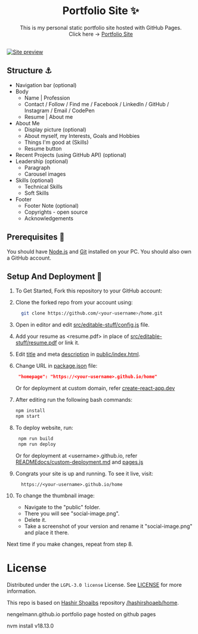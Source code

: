 <br />
<p align="center">
  <h1 align="center">Portfolio Site ✨</h1>

  <p align="center">
    This is my personal static portfolio site hosted with GitHub Pages.
    <br /> 
    Click here -> <a href="https://nengelmann.github.io/home">Portfolio Site </a>
    <br />
    <br />
  </p>
</p>

[![Site preview](/public/social-image.png)](https://nengelmann.github.io/home)

## Structure ⚓

- Navigation bar (optional)
- Body
  - Name | Profession
  - Contact / Follow / Find me / Facebook / LinkedIn / GitHub / Instagram / Email / CodePen
  - Resume | About me
- About Me
  - Display picture (optional)
  - About myself, my Interests, Goals and Hobbies
  - Things I'm good at (Skills)
  - Resume button
- Recent Projects (using GitHub API) (optional)
- Leadership (optional)
  - Paragraph
  - Carousel images
- Skills (optional)
  - Technical Skills
  - Soft Skills
- Footer
  - Footer Note (optional)
  - Copyrights - open source
  - Acknowledgements

## Prerequisites 🍪

You should have [Node.js](https://nodejs.org/en/) and [Git](https://git-scm.com/) installed on your PC. You should also own a GitHub account.

## Setup And Deployment 🔧

1. To Get Started, Fork this repository to your GitHub account:
2. Clone the forked repo from your account using:

   ```bash
     git clone https://github.com/<your-username>/home.git
   ```

3. Open in editor and edit [src/editable-stuff/config.js](./src/editable-stuff/config.js) file.

4. Add your resume as <resume.pdf> in place of [src/editable-stuff/resume.pdf](./src/editable-stuff/) or link it.

5. Edit [title](./public/index.html#L34) and meta [description](./public/index.html#L13) in [public/index.html](./public/index.html).
6. Change URL in [package.json](./package.json) file:

   ```json
    "homepage": "https://<your-username>.github.io/home"
   ```

   Or for deployment at custom domain, refer [create-react-app.dev](https://create-react-app.dev/docs/deployment/#step-1-add-homepage-to-packagejson)

7. After editing run the following bash commands:

   ```bash
   npm install
   npm start
   ```

8. To deploy website, run:

   ```bash
    npm run build
    npm run deploy
   ```

   Or for deployment at \<username>.github.io, refer [READMEdocs/custom-deployment.md](./READMEdocs/custom-deployment.md) and [pages.js](./pages.js)

9. Congrats your site is up and running. To see it live, visit:

   ```https
     https://<your-username>.github.io/home
   ```

10. To change the thumbnail image:

    - Navigate to the "public" folder.
    - There you will see "social-image.png".
    - Delete it.
    - Take a screenshot of your version and rename it "social-image.png" and place it there.

Next time if you make changes, repeat from step 8.

# License

Distributed under the `LGPL-3.0 license` License. See [LICENSE](https://github.com/nengelmann/home/blob/main/LICENSE) for more information.

This repo is based on [Hashir Shoaibs](https://github.com/hashirshoaeb) repository [/hashirshoaeb/home](https://github.com/hashirshoaeb/home).

nengelmann.github.io
portfolio page hosted on github pages

nvm install v18.13.0

